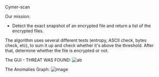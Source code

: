 
Cymer-scan

Our mission:
 - Detect the exact snapshot of an encrypted file and return a list of the encrypted files.
 
The algorithm uses several different tests (entropy, ASCII check, bytes check, etc), to sum it up and check whether it's above the threshold.
After that, determine whether the file is encrypted or not.







The GUI - THREAT WAS FOUND:
![ab](https://user-images.githubusercontent.com/84729141/208037702-b1a76450-bcd4-4dd6-8819-f413b3174748.jpg)


The Anomalies  Graph:
![image](https://user-images.githubusercontent.com/84729141/208038125-6fb8e68f-22c8-45a4-a0e5-7e54f4361b60.png)

